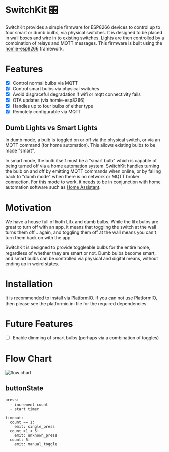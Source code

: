 # SwitchKit 🎛

SwitchKit provides a simple firmware for ESP8266 devices to control up to four smart or dumb bulbs, via physical switches. It is designed to be placed in wall boxes and wire in to existing switches. Lights are then controlled by a combination of relays and MQTT messages. This firmware is built using the [homie-esp8266](https://github.com/marvinroger/homie-esp8266) framework.

# Features

- [x] Control normal bulbs via MQTT
- [x] Control smart bulbs via physical switches
- [x] Avoid disgraceful degradation if wifi or mqtt connectivity fails
- [x] OTA updates (via homie-esp8266)
- [x] Handles up to four bulbs of either type
- [x] Remotely configurable via MQTT

## Dumb Lights vs Smart Lights

In dumb mode, a bulb is toggled on or off via the physical switch, or via an MQTT command (for home automation). This allows existing bulbs to be made "smart".

In smart mode, the bulb itself must be a "smart bulb" which is capable of being turned off via a home automation system. SwitchKit handles turning the bulb on and off by emitting MQTT commands when online, or by falling back to "dumb mode" when there is no network or MQTT broker connection. For this mode to work, it needs to be in conjunction with home automation software such as [Home Assistant](https://home-assistant.io).


# Motivation

We have a house full of both Lifx and dumb bulbs. While the lifx bulbs are great to turn off with an app, it means that toggling the switch at the wall turns them off… again, and toggling them off at the wall means you can't turn them back on with the app.

SwitchKit is designed to provide toggleable bulbs for the entire home, regardless of whether they are smart or not. Dumb bulbs become smart, and smart bulbs can be controlled via physical and digital means, without ending up in weird states.

# Installation

It is recommended to install via [PlatformIO](platformio.org). If you can not use PlatformIO, then please see the platformio.ini file for the required dependencies.

# Future Features

- [ ] Enable dimming of smart bulbs (perhaps via a combination of toggles)

# Flow Chart

![flow chart]()

## buttonState

```
press:
  - increment count
  - start timer

timeout:
  count == 1:
    emit: single_press
  count >1 < 5:
    emit: unknown_press
  count: 5:
    emit: manual_toggle
```

